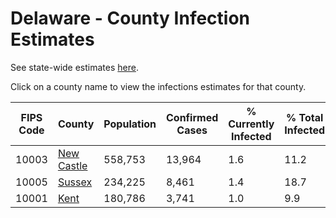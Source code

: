# Delaware - County Infection Estimates

See state-wide estimates [here](/infections/us-de).

Click on a county name to view the infections estimates for that county.

|   FIPS Code |                   County |   Population |   Confirmed Cases |   % Currently Infected |   % Total Infected |
|-------------|--------------------------|--------------|-------------------|------------------------|--------------------|
|       10003 | [New Castle](new-castle) |      558,753 |            13,964 |                    1.6 |               11.2 |
|       10005 |         [Sussex](sussex) |      234,225 |             8,461 |                    1.4 |               18.7 |
|       10001 |             [Kent](kent) |      180,786 |             3,741 |                    1.0 |                9.9 |